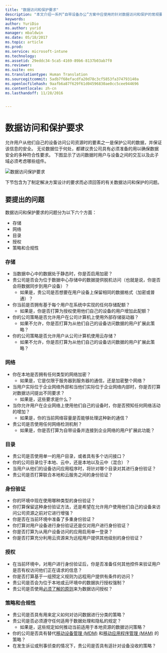 ```yaml
---
title: "数据访问和保护要求"
description: "本文介绍一系列“自带设备办公”方案中应使用的针对数据访问和保护的常规要求。"
keywords: 
author: YuriDio
ms.author: yurid
manager: mbaldwin
ms.date: 05/18/2017
ms.topic: article
ms.prod: 
ms.service: microsoft-intune
ms.technology: 
ms.assetid: 29eddc34-5ca5-4169-89b6-8137b03ab7f0
ms.reviewer: 
ms.suite: ems
ms.translationtype: Human Translation
ms.sourcegitcommit: 5adb7f68efacdfa20d78c3cf5853fa374793140a
ms.openlocfilehash: 9aafb6a87f629f61d04596830ae0cc5cee944696
ms.contentlocale: zh-cn
ms.lasthandoff: 11/28/2016


---
```


# <a name="data-access-and-protection-requirements"></a>数据访问和保护要求

允许用户从他们自己的设备访问公司资源时的要素之一是保护公司的数据，并保证该信息的安全。 无论数据位于何处，都建议贵公司具有必须准备的用以确保数据安全的多种符合性要求。 下图显示了访问数据时用户与设备之间的交互以及此子域必须考虑哪些组件。

![数据访问保护要求](./media/BYOD_Figure3.png)

下节包含为了制定解决方案设计的要求而必须回答的有关数据访问和保护的问题。

## <a name="questions-to-ask"></a>要提出的问题

数据访问和保护要求的问题分为以下六个方面：

- 存储
- 网络
- 目录
- 授权
- 策略和合规性

### <a name="storage"></a>存储

- 当数据中心中的数据处于静态时，你是否启用加密？
- 贵公司是否会为位于数据中心存储中的数据提供脱机访问（也就是说，你是否会将数据同步到用户设备）？
    - 如果是，贵公司是否想要在用户设备上保留相同的数据格式（加密或普通）？
- 你当前是否拥有基于每个用户在系统中实现的任何存储配额？
    - 如果是，你是否打算为授权使用他们自己的设备的用户增加此配额？
- 你的公司策略是否允许用户在公司计算机上使用外部存储驱动器？
    - 如果不允许，你是否打算为从他们自己的设备访问数据的用户扩展此策略？
- 你的公司策略是否允许用户从公司计算机使用云存储？
    - 如果不允许，你是否打算为从他们自己的设备访问数据的用户扩展此策略？

### <a name="network"></a>网络

- 你在本地是否拥有任何类型的网络加密？
    - 如果是，它是仅限于服务器到服务器的通信，还是加密整个网络？
- 当用户实际位于企业网络外部和当他们实际位于企业网络内部时，你是否打算对数据访问提出不同要求？
    - 如果是，这些要求是什么？
- 当你允许用户在企业网络上使用他们自己的设备时，你是否预知任何网络活动的增加？
    - 如果是，你的当前网络容量是否能够处理这种新的通信？
- 贵公司是否使用任何网络检测机制？
    - 如果是，你是否打算为自带设备并连接到企业网络的用户扩展此功能？

### <a name="directory"></a>目录

- 贵公司是否使用单一的用户目录，或者具有多个访问接口？
- 你的公司目录位于本地、云中，还是本地以及云中（混合）？
- 当用户从他们的设备访问应用程序时，将针对哪个目录对其进行身份验证？
- 贵公司是否打算联合本地和云服务之间的身份验证？

### <a name="authentication"></a>身份验证

- 你的环境中现在使用哪种类型的身份验证？
- 你打算保留这种身份验证方法，还是希望在允许用户使用他们自己的设备来访问公司资源之前对它进行增强？
- 你是否在当前环境中准备了多重身份验证？
- 你打算对用户设备进行身份验证还是仅对用户进行身份验证？
- 你是否打算为从用户设备访问的应用启用单一登录？
- 你是否打算充分利用云资源来为远程用户提供其他级别的身份验证？

### <a name="authorization"></a>授权

- 在当前环境中，对用户进行身份验证后，你是否准备任何其他控件来验证用户是否有权访问他们正在请求的信息？
- 你是否打算基于一组预定义规则为远程用户提供有条件的访问？
- 贵公司是否会为位于本地或云环境中的数据执行授权强制？
- 贵公司是否使用[必须了解的原则](http://en.wikipedia.org/wiki/Need_to_know)来为数据访问授权？

### <a name="policy-and-compliance"></a>策略和合规性

- 贵公司是否具有用来定义如何对访问数据进行分类的策略？
- 贵公司是否必须遵守任何适用于数据处理和隐私的规定？
    - 如果是，这些规定如何推动当前适用于本地资源的数据访问策略？
- 你的公司是否具有替代[移动设备管理 (MDM)](mdm-design-considerations-guide.md) 和[移动应用程序管理 (MAM)](https://blogs.technet.microsoft.com/cbernier/2016/01/05/microsoft-intune-mobile-application-management-mam-standalone/) 的策略？
- 在发生诉讼或刑事侦查的情况下，贵公司是否具有适针对设备没收的策略？

